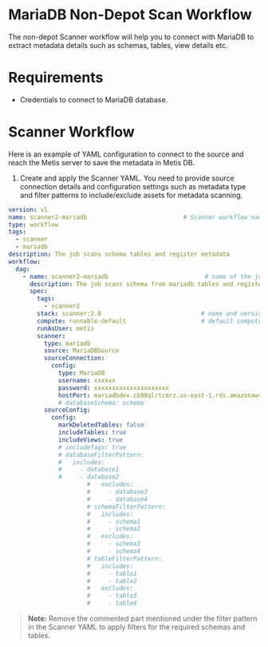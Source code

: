 # **MariaDB Non-Depot Scan Workflow**

The non-depot Scanner workflow will help you to connect with MariaDB to extract metadata details such as schemas, tables, view details etc.

# **Requirements**

- Credentials to connect to MariaDB database.

# **Scanner Workflow**

Here is an example of YAML configuration to connect to the source and reach the Metis server to save the metadata in Metis DB.

1. Create and apply the Scanner YAML. You need to provide source connection details and configuration settings such as  metadata type and filter patterns to include/exclude assets for metadata scanning.

```yaml
version: v1
name: scanner2-mariadb                           # Scanner workflow name
type: workflow
tags:
  - scanner
  - mariadb
description: The job scans schema tables and register metadata
workflow:
  dag:
    - name: scanner2-mariadb                           # name of the job
      description: The job scans schema from mariadb tables and registers their metadata to metis2
      spec:
        tags:
          - scanner2
        stack: scanner:2.0                            # name and version of the stack used
        compute: runnable-default                     # default compute for running workflows
        runAsUser: metis
        scanner:
          type: mariadb
          source: MariaDBSource
          sourceConnection:
            config:
              type: MariaDB
              username: xxxxxx
              password: xxxxxxxxxxxxxxxxxxxxx
              hostPort: mariadbdev.cb98qlrtcmrz.us-east-1.rds.amazonaws.com:3306
              # databaseSchema: schema
          sourceConfig:
            config:
              markDeletedTables: false
              includeTables: true
              includeViews: true
              # includeTags: true
              # databaseFilterPattern:
              #   includes:
              #     - database1
              #     - database2
				      #   excludes:
				      #     - database3
				      #     - database4
				      # schemaFilterPattern:
				      #   includes:
				      #     - schema1
				      #     - schema2
				      #   excludes:
				      #     - schema3
				      #     - schema4
				      # tableFilterPattern:
				      #   includes:
				      #     - table1
				      #     - table2
				      #   excludes:
				      #     - table3
				      #     - table4
```

> **Note:** Remove the commented part mentioned under the filter pattern in the Scanner YAML to apply filters for the required schemas and tables.
